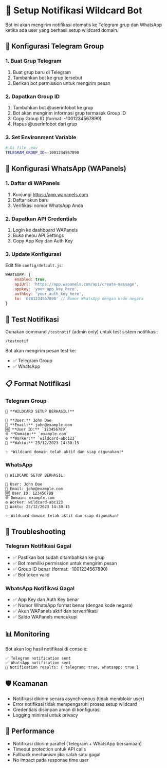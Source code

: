 # 📲 Setup Notifikasi Wildcard Bot

Bot ini akan mengirim notifikasi otomatis ke Telegram grup dan WhatsApp ketika ada user yang berhasil setup wildcard domain.

## 🔧 Konfigurasi Telegram Group

### 1. Buat Grup Telegram
1. Buat grup baru di Telegram
2. Tambahkan bot ke grup tersebut
3. Berikan bot permission untuk mengirim pesan

### 2. Dapatkan Group ID
1. Tambahkan bot @userinfobot ke grup
2. Bot akan mengirim informasi grup termasuk Group ID
3. Copy Group ID (format: -1001234567890)
4. Hapus @userinfobot dari grup

### 3. Set Environment Variable
```bash
# Di file .env
TELEGRAM_GROUP_ID=-1001234567890
```

## 📱 Konfigurasi WhatsApp (WAPanels)

### 1. Daftar di WAPanels
1. Kunjungi https://app.wapanels.com
2. Daftar akun baru
3. Verifikasi nomor WhatsApp Anda

### 2. Dapatkan API Credentials
1. Login ke dashboard WAPanels
2. Buka menu API Settings
3. Copy App Key dan Auth Key

### 3. Update Konfigurasi
Edit file `config/default.js`:
```javascript
WHATSAPP: {
    enabled: true,
    apiUrl: 'https://app.wapanels.com/api/create-message',
    appkey: 'your_app_key_here',
    authkey: 'your_auth_key_here',
    to: '6281234567890' // Nomor WhatsApp dengan kode negara
}
```

## 🧪 Test Notifikasi

Gunakan command `/testnotif` (admin only) untuk test sistem notifikasi:

```
/testnotif
```

Bot akan mengirim pesan test ke:
- ✅ Telegram Group
- ✅ WhatsApp

## 📋 Format Notifikasi

### Telegram Group
```
🎉 **WILDCARD SETUP BERHASIL!**

👤 **User:** John Doe
📧 **Email:** john@example.com
🆔 **User ID:** `123456789`
🌐 **Domain:** `example.com`
⚙️ **Worker:** `wildcard-abc123`
📅 **Waktu:** 25/12/2023 14:30:15

✨ *Wildcard domain telah aktif dan siap digunakan!*
```

### WhatsApp
```
🎉 WILDCARD SETUP BERHASIL!

👤 User: John Doe
📧 Email: john@example.com
🆔 User ID: 123456789
🌐 Domain: example.com
⚙️ Worker: wildcard-abc123
📅 Waktu: 25/12/2023 14:30:15

✨ Wildcard domain telah aktif dan siap digunakan!
```

## 🔧 Troubleshooting

### Telegram Notifikasi Gagal
- ✅ Pastikan bot sudah ditambahkan ke grup
- ✅ Bot memiliki permission untuk mengirim pesan
- ✅ Group ID benar (format: -1001234567890)
- ✅ Bot token valid

### WhatsApp Notifikasi Gagal
- ✅ App Key dan Auth Key benar
- ✅ Nomor WhatsApp format benar (dengan kode negara)
- ✅ Akun WAPanels aktif dan terverifikasi
- ✅ Saldo WAPanels mencukupi

## 📊 Monitoring

Bot akan log hasil notifikasi di console:
```
✅ Telegram notification sent
✅ WhatsApp notification sent
📲 Notification results: { telegram: true, whatsapp: true }
```

## 🛡️ Keamanan

- Notifikasi dikirim secara asynchronous (tidak memblokir user)
- Error notifikasi tidak mempengaruhi proses setup wildcard
- Credentials disimpan aman di konfigurasi
- Logging minimal untuk privacy

## 🚀 Performance

- Notifikasi dikirim parallel (Telegram + WhatsApp bersamaan)
- Timeout protection untuk API calls
- Fallback mechanism jika salah satu gagal
- No impact pada response time user 